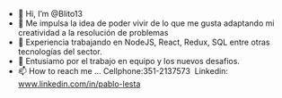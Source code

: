 - 👋 Hi, I’m @Blito13
- 👀 Me impulsa la idea de poder vivir de lo que me gusta adaptando mi creatividad a  la resolución de problemas 
- 🌱 Experiencia trabajando en NodeJS, React, Redux, SQL entre otras tecnologías del sector. 
- 💞️ Entusiamo por  el trabajo en equipo y los nuevos desafios.
- 📫 How to reach me ...
   Cellphone:351-2137573 
  Linkedin: www.linkedin.com/in/pablo-lesta
<!---
Blito13/Blito13 is a ✨ special ✨ repository because its `README.md` (this file) appears on your GitHub profile.
You can click the Preview link to take a look at your changes.
--->
